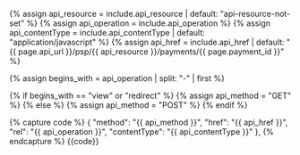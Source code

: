 {% assign api_resource = include.api_resource  | default: "api-resource-not-set" %}
{% assign api_operation = include.api_operation %}
{% assign api_contentType = include.api_contentType | default: "application/javascript" %}
{% assign api_href = include.api_href | default: "{{ page.api_url }}/psp/{{ api_resource }}/payments/{{ page.payment_id }}" %}

{% assign begins_with = api_operation | split: "-" | first %}

{% if begins_with == "view" or "redirect" %}
{% assign api_method = "GET" %}
{% else %}
{% assign api_method = "POST" %}
{% endif %}

{% capture code %}
{
    "method": "{{ api_method }}",
    "href": "{{ api_href }}",
    "rel": "{{ api_operation }}",
    "contentType": "{{ api_contentType }}"
},
{% endcapture %}
{{code}}
